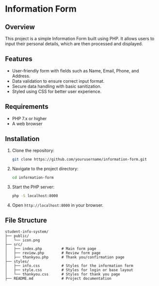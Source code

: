 # Information Form 

## Overview
This project is a simple Information Form built using PHP. It allows users to input their personal details, which are then processed and displayed.

## Features
- User-friendly form with fields such as Name, Email, Phone, and Address.
- Data validation to ensure correct input format.
- Secure data handling with basic sanitization.
- Styled using CSS for better user experience.

## Requirements
- PHP 7.x or higher
- A web browser

## Installation
1. Clone the repository:
   ```sh
   git clone https://github.com/yourusername/information-form.git
   ```
2. Navigate to the project directory:
   ```sh
   cd information-form
   ```
3. Start the PHP server:
   ```sh
   php -S localhost:8000
   ```
4. Open `http://localhost:8000` in your browser.

## File Structure
```
student-info-system/
├── public/
│   └── icon.png
├── src/
│   ├── index.php         # Main form page
│   ├── review.php        # Review form page
│   ├── thankyou.php      # Thank you/confirmation page
├── styles/
│   ├── info.css          # Styles for the information form
│   ├── style.css         # Styles for login or base layout
│   └── thankyou.css      # Styles for thank you page
├── README.md             # Project documentation
 
```





